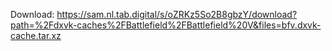 Download: https://sam.nl.tab.digital/s/oZRKz5So2B8gbzY/download?path=%2Fdxvk-caches%2FBattlefield%2FBattlefield%20V&files=bfv.dxvk-cache.tar.xz
